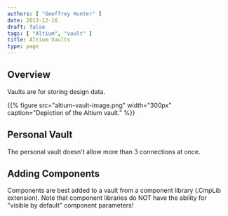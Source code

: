 ```yaml
---
authors: [ "Geoffrey Hunter" ]
date: 2013-12-16
draft: false
tags: [ "Altium", "vault" ]
title: Altium Vaults
type: page
---
```


## Overview

Vaults are for storing design data.

{{% figure src="altium-vault-image.png" width="300px" caption="Depiction of the Altium vault."  %}}

## Personal Vault

The personal vault doesn't allow more than 3 connections at once.

## Adding Components

Components are best added to a vault from a component library (.CmpLib extension). Note that component libraries do NOT have the ability for "visible by default" component parameters!
